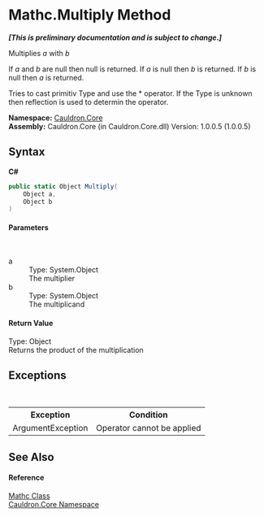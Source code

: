 # Mathc.Multiply Method 
 _**\[This is preliminary documentation and is subject to change.\]**_

Multiplies *a* with *b*

 If *a* and *b* are null then null is returned. If *a* is null then *b* is returned. If *b* is null then *a* is returned. 

 Tries to cast primitiv Type and use the * operator. If the Type is unknown then reflection is used to determin the operator.

**Namespace:**&nbsp;<a href="N_Cauldron_Core">Cauldron.Core</a><br />**Assembly:**&nbsp;Cauldron.Core (in Cauldron.Core.dll) Version: 1.0.0.5 (1.0.0.5)

## Syntax

**C#**<br />
``` C#
public static Object Multiply(
	Object a,
	Object b
)
```


#### Parameters
&nbsp;<dl><dt>a</dt><dd>Type: System.Object<br />The multiplier</dd><dt>b</dt><dd>Type: System.Object<br />The multiplicand</dd></dl>

#### Return Value
Type: Object<br />Returns the product of the multiplication

## Exceptions
&nbsp;<table><tr><th>Exception</th><th>Condition</th></tr><tr><td>ArgumentException</td><td>Operator cannot be applied</td></tr></table>

## See Also


#### Reference
<a href="T_Cauldron_Core_Mathc">Mathc Class</a><br /><a href="N_Cauldron_Core">Cauldron.Core Namespace</a><br />